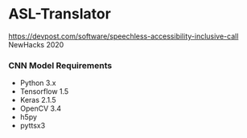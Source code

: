 # ASL-Translator
https://devpost.com/software/speechless-accessibility-inclusive-call
NewHacks 2020
### CNN Model Requirements
- Python 3.x
- Tensorflow 1.5
- Keras 2.1.5
- OpenCV 3.4
- h5py
- pyttsx3
